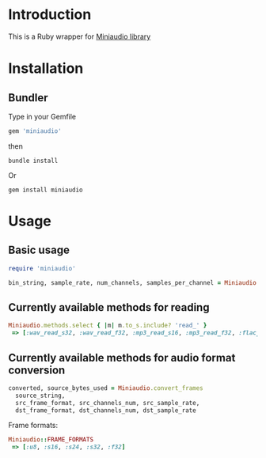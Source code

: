 # Introduction

This is a Ruby wrapper for [Miniaudio library](https://github.com/mackron/miniaudio)

# Installation

## Bundler

Type in your Gemfile

```ruby
gem 'miniaudio'
```

then

```
bundle install
```

Or
```
gem install miniaudio
```

# Usage

## Basic usage

```ruby
require 'miniaudio'

bin_string, sample_rate, num_channels, samples_per_channel = Miniaudio.mp3_read_file_s16 'path/to/file'
```

## Currently available methods for reading

```ruby
Miniaudio.methods.select { |m| m.to_s.include? 'read_' }
 => [:wav_read_s32, :wav_read_f32, :mp3_read_s16, :mp3_read_f32, :flac_read_s16, :flac_read_s32, :flac_read_f32, :wav_read_file_s16, :wav_read_file_s32, :wav_read_file_f32, :mp3_read_file_s16, :mp3_read_file_f32, :flac_read_file_s16, :flac_read_file_s32, :flac_read_file_f32, :vorbis_read_file_s16, :wav_read_s16]
```

## Currently available methods for audio format conversion

```ruby
converted, source_bytes_used = Miniaudio.convert_frames 
  source_string, 
  src_frame_format, src_channels_num, src_sample_rate, 
  dst_frame_format, dst_channels_num, dst_sample_rate 
```

Frame formats:

```ruby
Miniaudio::FRAME_FORMATS
 => [:u8, :s16, :s24, :s32, :f32]
```
